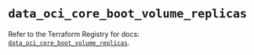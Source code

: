 # `data_oci_core_boot_volume_replicas`

Refer to the Terraform Registry for docs: [`data_oci_core_boot_volume_replicas`](https://registry.terraform.io/providers/oracle/oci/6.37.0/docs/data-sources/core_boot_volume_replicas).
